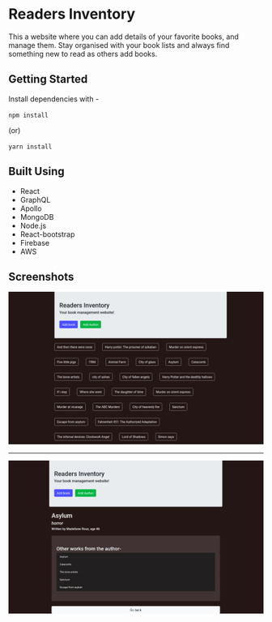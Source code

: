 # Readers Inventory

This a website where you can add details of your favorite books, and manage them. Stay organised with your book lists and always find something new to read as others add books.

## Getting Started

Install dependencies with -

`npm install`

(or)

`yarn install`

## Built Using

- React
- GraphQL
- Apollo
- MongoDB
- Node.js
- React-bootstrap
- Firebase
- AWS

## Screenshots

![img](./client/public/main.png)

---

![img](./client/public/details.png)
